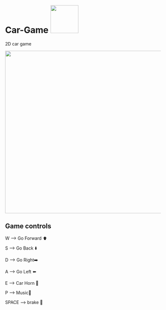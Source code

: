 # Car-Game <img  src="https://media4.giphy.com/media/SvLJ0RFuwQIpnCuBL2/giphy.gif?cid=6c09b9522qmhxsj62ecs5suwzpvk88jr8gq35o7doxzknkcr&ep=v1_stickers_related&rid=giphy.gif&ct=s" width = "90px" height = "90px"/>
2D car game    

 <div align="center"> <img   src="https://github.com/youssefelfeky1/youssefelfeky1/assets/124710627/1f0dd804-c58d-495e-8d25-e227abfe9c89"  width ="700px" height ="525px" /> </div>
 
## Game controls

W --> Go Forward ⬆️ 

S --> Go Back ⬇️

D --> Go Right➡️

A --> Go Left ⬅️

E --> Car Horn 🎺

P --> Music🎵

SPACE --> brake 🛑
